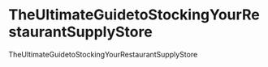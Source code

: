 # TheUltimateGuidetoStockingYourRestaurantSupplyStore
TheUltimateGuidetoStockingYourRestaurantSupplyStore
